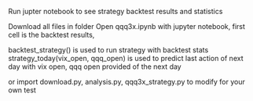 Run jupter notebook to see strategy backtest results and statistics

Download all files in folder
Open qqq3x.ipynb with jupyter notebook, first cell is the backtest results, 

backtest_strategy() is used to run strategy with backtest stats 
strategy_today(vix_open, qqq_open) is used to predict last action of next day with vix open, qqq open provided of the next day

or import  download.py, analysis.py, qqq3x_strategy.py to modify for your own test
